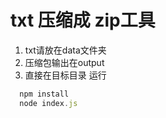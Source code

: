# txt 压缩成 zip工具
1. txt请放在data文件夹
2. 压缩包输出在output
3. 直接在目标目录 运行
```JavaScript
  npm install
  node index.js
```
